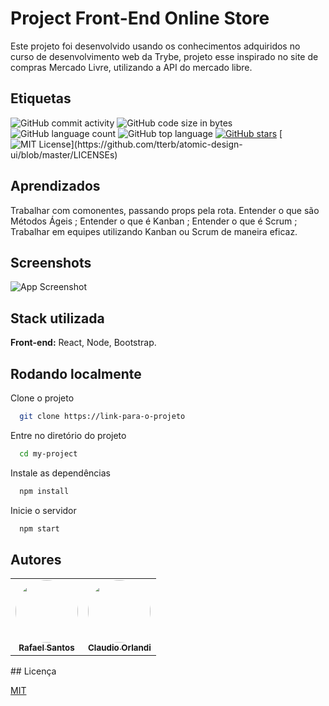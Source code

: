 
# Project Front-End Online Store

Este projeto foi desenvolvido usando os conhecimentos adquiridos no curso de desenvolvimento web da Trybe, projeto esse inspirado no site de compras Mercado Livre, utilizando a API do mercado libre.

## Etiquetas

![GitHub commit activity](https://img.shields.io/github/commit-activity/w/rafaelsantosmg/front-end-online-store)
![GitHub code size in bytes](https://img.shields.io/github/languages/code-size/rafaelsantosmg/front-end-online-store)
![GitHub language count](https://img.shields.io/github/languages/count/rafaelsantosmg/front-end-online-store)
![GitHub top language](https://img.shields.io/github/languages/top/rafaelsantosmg/front-end-online-store)
[![GitHub stars](https://img.shields.io/github/stars/rafaelsantosmg/front-end-online-store)](https://github.com/rafaelsantosmg/front-end-online-store/stargazers)
[![MIT License](https://img.shields.io/apm/l/atomic-design-ui.svg?)](https://github.com/tterb/atomic-design-ui/blob/master/LICENSEs)


## Aprendizados
Trabalhar com comonentes, passando props pela rota.
Entender o que são Métodos Ágeis ;
Entender o que é Kanban ;
Entender o que é Scrum ;
Trabalhar em equipes utilizando Kanban ou Scrum de maneira eficaz.

## Screenshots

![App Screenshot](https://user-images.githubusercontent.com/42968718/154967797-0d6f514e-1719-4e52-b139-c1e8f0923818.png)


## Stack utilizada

**Front-end:** React, Node, Bootstrap.

## Rodando localmente

Clone o projeto

```bash
  git clone https://link-para-o-projeto
```

Entre no diretório do projeto

```bash
  cd my-project
```

Instale as dependências

```bash
  npm install
```

Inicie o servidor

```bash
  npm start
```
## Autores

</table>
<table>
  <tr>
    <td align="center"><a href=https://github.com/rafaelsantosmg"><img style="border-radius: 50%;" src="https://avatars.githubusercontent.com/u/68519691?v=4" width="100px;" alt=""/><br /><sub><b>Rafael Santos</b></sub></a><br /><a href="https://github.com/rafaelsantosmg" title="rafaelsantosmg"></a></td>
    <td align="center"><a href="https://github.com/eemr3"><img style="border-radius: 50%;" src="https://avatars.githubusercontent.com/u/42968718?v=4" width="100px;" alt=""/><br /><sub><b>Claudio Orlandi</b></sub></a><br /><a href="https://github.com/eemr3/" title="eemr3"></a></td>
  </tr>
</table>
## Licença

[MIT](https://choosealicense.com/licenses/mit/)
